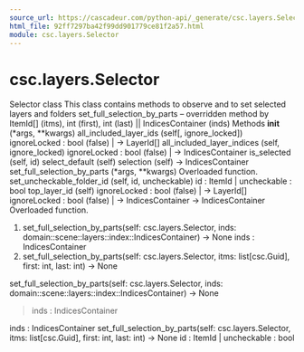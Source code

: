 ```yaml
---
source_url: https://cascadeur.com/python-api/_generate/csc.layers.Selector.html
html_file: 92ff7297ba42f99dd901779ce81f2a57.html
module: csc.layers.Selector
---
```


# csc.layers.Selector 

Selector class 
This class contains methods to observe and to set selected layers and folders set_full_selection_by_parts – overridden method by ItemId[] (itms), int (first), int (last) || IndicesContainer (inds) Methods __init__ (*args, **kwargs) all_included_layer_ids (self[, ignore_locked]) ignoreLocked : bool (false) | -> LayerId[] all_included_layer_indices (self, ignore_locked) ignoreLocked : bool (false) | -> IndicesContainer is_selected (self, id) select_default (self) selection (self) -> IndicesContainer set_full_selection_by_parts (*args, **kwargs) Overloaded function. set_uncheckable_folder_id (self, id, uncheckable) id : ItemId | uncheckable : bool top_layer_id (self) ignoreLocked : bool (false) | -> LayerId[] ignoreLocked : bool (false) | -> IndicesContainer -> IndicesContainer Overloaded function.
1. set_full_selection_by_parts(self: csc.layers.Selector, inds: domain::scene::layers::index::IndicesContainer) -> None inds : IndicesContainer
2. set_full_selection_by_parts(self: csc.layers.Selector, itms: list[csc.Guid], first: int, last: int) -> None

set_full_selection_by_parts(self: csc.layers.Selector, inds: domain::scene::layers::index::IndicesContainer) -> None
> inds : IndicesContainer

inds : IndicesContainer set_full_selection_by_parts(self: csc.layers.Selector, itms: list[csc.Guid], first: int, last: int) -> None id : ItemId | uncheckable : bool